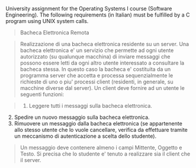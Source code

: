 University assignment for the Operating Systems I course (Software Engineering). The following requirements (in Italian) must be fulfilled by a C program using UNIX system calls.

> Bacheca Elettronica Remota

> Realizzazione di una bacheca elettronica residente su un server. Una
bacheca elettronica e' un servizio che permette ad ogni utente autorizzato
(su qualunque macchina) di inviare messaggi che possono essere letti da
ogni altro utente interessato a consultare la bacheca stessa. In questo
caso la bacheca e' costituita da un programma server che accetta e
processa sequenzialmente le richieste di uno o piu' processi client
(residenti, in generale, su macchine diverse dal server). Un client deve
fornire ad un utente le seguenti funzioni:

> 1. Leggere tutti i messaggi sulla bacheca elettronica.
2. Spedire un nuovo messaggio sulla bacheca elettronica.
3. Rimuovere un messaggio dalla bacheca elettronica (se appartenente
allo stesso utente che lo vuole cancellare, verifica da effettuare tramite un meccanismo di autenticazione a scelta dello studente).

> Un messaggio deve contenere almeno i campi Mittente, Oggetto e Testo. Si
precisa che lo studente e' tenuto a realizzare sia il client che il
server.
